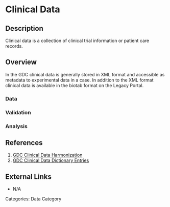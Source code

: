 # Clinical Data #

## Description ##
Clinical data is a collection of clinical trial information or patient care records.  

## Overview ##
In the GDC clinical data is generally stored in XML format and accessible as metadata to experimental data in a case. In addition to the XML format clinical data is available in the biotab format on the Legacy Portal.


### Data ###
### Validation ###
### Analysis ###
## References ##

1. [GDC Clinical Data Harmonization](https://gdc.cancer.gov/about-data/data-harmonization-and-generation/clinical-data-harmonization)
2. [GDC Clinical Data Dictionary Entries](https://docs.gdc.cancer.gov/Data_Dictionary/viewer/#?view=table-entity-list&anchor=clinical)

## External Links ##

* N/A

Categories: Data Category
